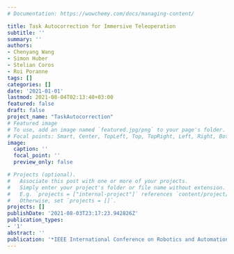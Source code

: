 ```yaml
---
# Documentation: https://wowchemy.com/docs/managing-content/

title: Task Autocorrection for Immersive Teleoperation
subtitle: ''
summary: ''
authors:
- Chenyang Wang
- Simon Huber
- Stelian Coros
- Roi Poranne
tags: []
categories: []
date: '2021-01-01'
lastmod: 2021-08-04T02:13:40+03:00
featured: false
draft: false
project_name: "TaskAutocorrection"
# Featured image
# To use, add an image named `featured.jpg/png` to your page's folder.
# Focal points: Smart, Center, TopLeft, Top, TopRight, Left, Right, BottomLeft, Bottom, BottomRight.
image:
  caption: ''
  focal_point: ''
  preview_only: false

# Projects (optional).
#   Associate this post with one or more of your projects.
#   Simply enter your project's folder or file name without extension.
#   E.g. `projects = ["internal-project"]` references `content/project/deep-learning/index.md`.
#   Otherwise, set `projects = []`.
projects: []
publishDate: '2021-08-03T23:17:23.942826Z'
publication_types:
- '1'
abstract: ''
publication: '*IEEE International Conference on Robotics and Automation (ICRA) 2021*'
---
```

